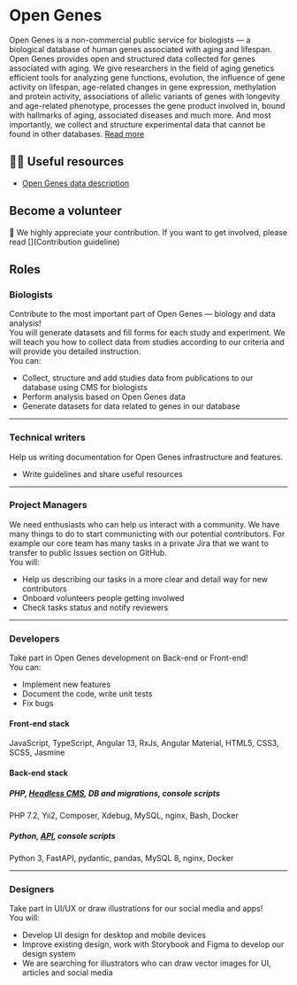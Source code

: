 # Open Genes

Open Genes is a non-commercial public service for biologists — a biological database of human genes associated with aging and lifespan. 
Open Genes provides open and structured data collected for genes associated with aging. We give researchers in the field of aging genetics 
efficient tools for analyzing gene functions, evolution, the influence of gene activity on lifespan, age-related changes in gene expression, 
methylation and protein activity, associations of allelic variants of genes with longevity and age-related phenotype, processes the gene product 
involved in, bound with hallmarks of aging, associated diseases and much more. And most importantly, we collect and structure experimental data 
that cannot be found in other databases. [Read more](https://open-genes.com/about/articles/what-is-open-genes)


## 👩‍💻 Useful resources
- [Open Genes data description](https://open-genes.com/about/articles/open-genes-data-description)

## Become a volunteer

<aside>
💜 We highly appreciate your contribution. If you want to get involved, please read [](Contribution guideline)
</aside>

## Roles

### Biologists

Contribute to the most important part of Open Genes — biology and data analysis! <br>
You will generate datasets and fill forms for each study and experiment. 
We will teach you how to collect data from studies according to our criteria and will provide you detailed instruction. <br>
You can:

- Collect, structure and add studies data from publications to our database using CMS for biologists
- Perform analysis based on Open Genes data
- Generate datasets for data related to genes in our database

---

### Technical writers

Help us writing documentation for Open Genes infrastructure and features.
- Write guidelines and share useful resources

---

### Project Managers

We need enthusiasts who can help us interact with a community. We have many things to do to start communicting with 
our potential contributors. For example our core team has many tasks in a private Jira that we want to transfer 
to public Issues section on GitHub. <br>
You will:

- Help us describing our tasks in a more clear and detail way for new contributors
- Onboard volunteers people getting involwed
- Check tasks status and notify reviewers 

---

### Developers

Take part in Open Genes development on Back-end or Front-end! <br>
You can:

- Implement new features
- Document the code, write unit tests
- Fix bugs

#### Front-end stack

JavaScript, TypeScript, Angular 13, RxJs, Angular Material, HTML5, CSS3, SCSS, Jasmine

#### Back-end stack

##### PHP, [Headless CMS](https://github.com/open-genes/open-genes-cms), DB and migrations, console scripts

PHP 7.2, Yii2, Composer, Xdebug, MySQL, nginx, Bash, Docker

##### Python, [API](https://github.com/open-genes/open-genes-backend), console scripts

Python 3, FastAPI, pydantic, pandas, MySQL 8, nginx, Docker

---

### Designers

Take part in UI/UX or draw illustrations for our social media and apps! <br>
You will:

- Develop UI design for desktop and mobile devices
- Improve existing design, work with Storybook and Figma to develop our design system
- We are searching for illustrators who can draw vector images for UI, articles and social media

